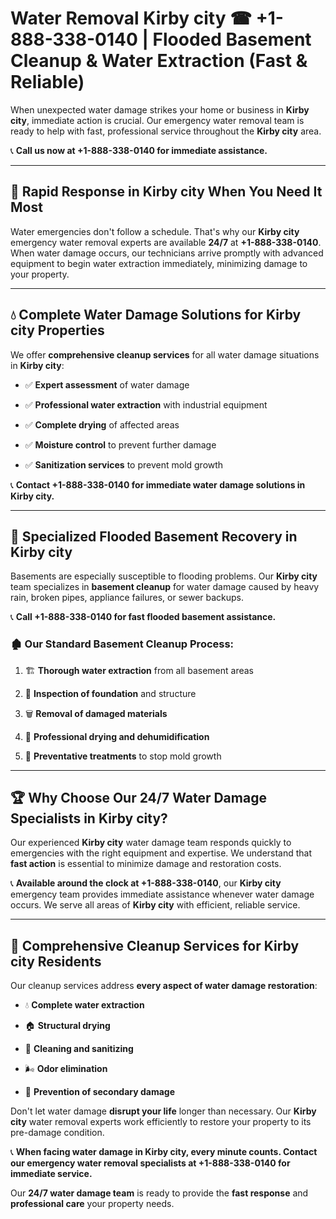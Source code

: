# Water Removal Kirby city ☎ +1-888-338-0140 | Flooded Basement Cleanup & Water Extraction (Fast & Reliable)

When unexpected water damage strikes your home or business in **Kirby city**, immediate action is crucial. Our emergency water removal team is ready to help with fast, professional service throughout the **Kirby city** area. 

📞 **Call us now at +1-888-338-0140 for immediate assistance.**
---
## 🚀 Rapid Response in Kirby city When You Need It Most
Water emergencies don't follow a schedule. That's why our **Kirby city** emergency water removal experts are available **24/7** at **+1-888-338-0140**. When water damage occurs, our technicians arrive promptly with advanced equipment to begin water extraction immediately, minimizing damage to your property.
---
## 💧 Complete Water Damage Solutions for Kirby city Properties
We offer **comprehensive cleanup services** for all water damage situations in **Kirby city**:
- ✅ **Expert assessment** of water damage  
- ✅ **Professional water extraction** with industrial equipment  
- ✅ **Complete drying** of affected areas  
- ✅ **Moisture control** to prevent further damage  
- ✅ **Sanitization services** to prevent mold growth  
📞 **Contact +1-888-338-0140 for immediate water damage solutions in Kirby city.**
---
## 🌊 Specialized Flooded Basement Recovery in Kirby city
Basements are especially susceptible to flooding problems. Our **Kirby city** team specializes in **basement cleanup** for water damage caused by heavy rain, broken pipes, appliance failures, or sewer backups. 
📞 **Call +1-888-338-0140 for fast flooded basement assistance.**
### 🏚️ Our Standard Basement Cleanup Process:
1. 🏗️ **Thorough water extraction** from all basement areas  
2. 🔎 **Inspection of foundation** and structure  
3. 🗑️ **Removal of damaged materials**  
4. 💨 **Professional drying and dehumidification**  
5. 🚫 **Preventative treatments** to stop mold growth  
---
## 🏆 Why Choose Our 24/7 Water Damage Specialists in Kirby city?
Our experienced **Kirby city** water damage team responds quickly to emergencies with the right equipment and expertise. We understand that **fast action** is essential to minimize damage and restoration costs.
📞 **Available around the clock at +1-888-338-0140**, our **Kirby city** emergency team provides immediate assistance whenever water damage occurs. We serve all areas of **Kirby city** with efficient, reliable service.
---
## 🧹 Comprehensive Cleanup Services for Kirby city Residents
Our cleanup services address **every aspect of water damage restoration**:
- 💧 **Complete water extraction**  
- 🏠 **Structural drying**  
- 🧼 **Cleaning and sanitizing**  
- 🌬️ **Odor elimination**  
- 🚫 **Prevention of secondary damage**  
Don't let water damage **disrupt your life** longer than necessary. Our **Kirby city** water removal experts work efficiently to restore your property to its pre-damage condition.
📞 **When facing water damage in Kirby city, every minute counts. Contact our emergency water removal specialists at +1-888-338-0140 for immediate service.**
Our **24/7 water damage team** is ready to provide the **fast response** and **professional care** your property needs.
